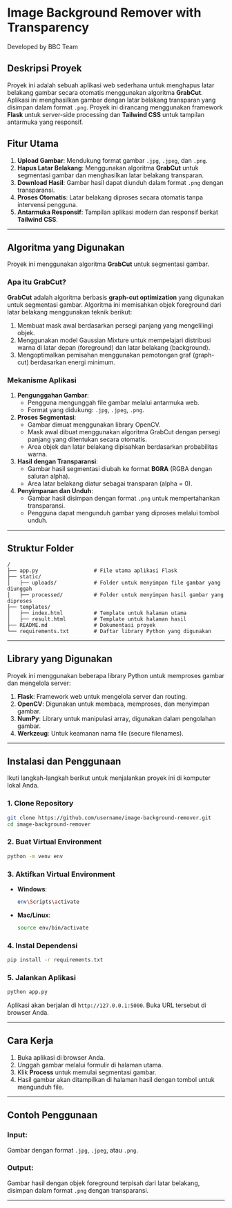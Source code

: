 # **Image Background Remover with Transparency**

Developed by BBC Team

## **Deskripsi Proyek**

Proyek ini adalah sebuah aplikasi web sederhana untuk menghapus latar belakang gambar secara otomatis menggunakan algoritma **GrabCut**. Aplikasi ini menghasilkan gambar dengan latar belakang transparan yang disimpan dalam format `.png`. Proyek ini dirancang menggunakan framework **Flask** untuk server-side processing dan **Tailwind CSS** untuk tampilan antarmuka yang responsif.

## **Fitur Utama**

1. **Upload Gambar**: Mendukung format gambar `.jpg`, `.jpeg`, dan `.png`.
2. **Hapus Latar Belakang**: Menggunakan algoritma **GrabCut** untuk segmentasi gambar dan menghasilkan latar belakang transparan.
3. **Download Hasil**: Gambar hasil dapat diunduh dalam format `.png` dengan transparansi.
4. **Proses Otomatis**: Latar belakang diproses secara otomatis tanpa intervensi pengguna.
5. **Antarmuka Responsif**: Tampilan aplikasi modern dan responsif berkat **Tailwind CSS**.

---

## **Algoritma yang Digunakan**

Proyek ini menggunakan algoritma **GrabCut** untuk segmentasi gambar.

### **Apa itu GrabCut?**

**GrabCut** adalah algoritma berbasis **graph-cut optimization** yang digunakan untuk segmentasi gambar. Algoritma ini memisahkan objek foreground dari latar belakang menggunakan teknik berikut:

1. Membuat mask awal berdasarkan persegi panjang yang mengelilingi objek.
2. Menggunakan model Gaussian Mixture untuk mempelajari distribusi warna di latar depan (foreground) dan latar belakang (background).
3. Mengoptimalkan pemisahan menggunakan pemotongan graf (graph-cut) berdasarkan energi minimum.

### **Mekanisme Aplikasi**

1. **Pengunggahan Gambar**:
   - Pengguna mengunggah file gambar melalui antarmuka web.
   - Format yang didukung: `.jpg`, `.jpeg`, `.png`.
2. **Proses Segmentasi**:
   - Gambar dimuat menggunakan library OpenCV.
   - Mask awal dibuat menggunakan algoritma GrabCut dengan persegi panjang yang ditentukan secara otomatis.
   - Area objek dan latar belakang dipisahkan berdasarkan probabilitas warna.
3. **Hasil dengan Transparansi**:
   - Gambar hasil segmentasi diubah ke format **BGRA** (RGBA dengan saluran alpha).
   - Area latar belakang diatur sebagai transparan (alpha = 0).
4. **Penyimpanan dan Unduh**:
   - Gambar hasil disimpan dengan format `.png` untuk mempertahankan transparansi.
   - Pengguna dapat mengunduh gambar yang diproses melalui tombol unduh.

---

## **Struktur Folder**

```
/
├── app.py                  # File utama aplikasi Flask
├── static/
│   ├── uploads/            # Folder untuk menyimpan file gambar yang diunggah
│   ├── processed/          # Folder untuk menyimpan hasil gambar yang diproses
├── templates/
│   ├── index.html          # Template untuk halaman utama
│   ├── result.html         # Template untuk halaman hasil
├── README.md               # Dokumentasi proyek
└── requirements.txt        # Daftar library Python yang digunakan

```

---

## **Library yang Digunakan**

Proyek ini menggunakan beberapa library Python untuk memproses gambar dan mengelola server:

1. **Flask**: Framework web untuk mengelola server dan routing.
2. **OpenCV**: Digunakan untuk membaca, memproses, dan menyimpan gambar.
3. **NumPy**: Library untuk manipulasi array, digunakan dalam pengolahan gambar.
4. **Werkzeug**: Untuk keamanan nama file (secure filenames).

---

## **Instalasi dan Penggunaan**

Ikuti langkah-langkah berikut untuk menjalankan proyek ini di komputer lokal Anda.

### **1. Clone Repository**

```bash
git clone https://github.com/username/image-background-remover.git
cd image-background-remover

```

### **2. Buat Virtual Environment**

```bash
python -m venv env

```

### **3. Aktifkan Virtual Environment**

- **Windows**:

  ```bash
  env\Scripts\activate

  ```

- **Mac/Linux**:

  ```bash
  source env/bin/activate

  ```

### **4. Instal Dependensi**

```bash
pip install -r requirements.txt

```

### **5. Jalankan Aplikasi**

```bash
python app.py

```

Aplikasi akan berjalan di `http://127.0.0.1:5000`. Buka URL tersebut di browser Anda.

---

## **Cara Kerja**

1. Buka aplikasi di browser Anda.
2. Unggah gambar melalui formulir di halaman utama.
3. Klik **Process** untuk memulai segmentasi gambar.
4. Hasil gambar akan ditampilkan di halaman hasil dengan tombol untuk mengunduh file.

---

## **Contoh Penggunaan**

### **Input**:

Gambar dengan format `.jpg`, `.jpeg`, atau `.png`.

### **Output**:

Gambar hasil dengan objek foreground terpisah dari latar belakang, disimpan dalam format `.png` dengan transparansi.

---

